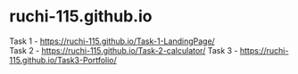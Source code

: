 # ruchi-115.github.io
Task 1 - https://ruchi-115.github.io/Task-1-LandingPage/    
Task 2 - https://ruchi-115.github.io/Task-2-calculator/
Task 3 - https://ruchi-115.github.io/Task3-Portfolio/

